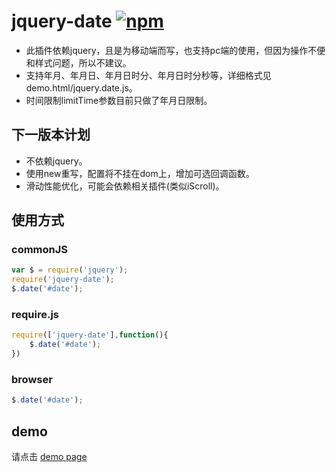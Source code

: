 # jquery-date [![npm](https://img.shields.io/npm/v/jquery-date.svg)](https://www.npmjs.com/package/jquery-date) 
- 此插件依赖jquery，且是为移动端而写，也支持pc端的使用，但因为操作不便和样式问题，所以不建议。
- 支持年月、年月日、年月日时分、年月日时分秒等，详细格式见demo.html/jquery.date.js。
- 时间限制limitTime参数目前只做了年月日限制。

下一版本计划
-----------------------------------
- 不依赖jquery。
- 使用new重写，配置将不挂在dom上，增加可选回调函数。
- 滑动性能优化，可能会依赖相关插件(类似iScroll)。

使用方式
-----------------------------------
### commonJS
```js
var $ = require('jquery');
require('jquery-date');
$.date('#date');
```
### require.js
```js
require(['jquery-date'],function(){
    $.date('#date');
})
```
### browser
```js
$.date('#date');
```
demo
-----------------------------------
请点击 [demo page](https://weijhfly.github.io/date-demo.html "demo")
